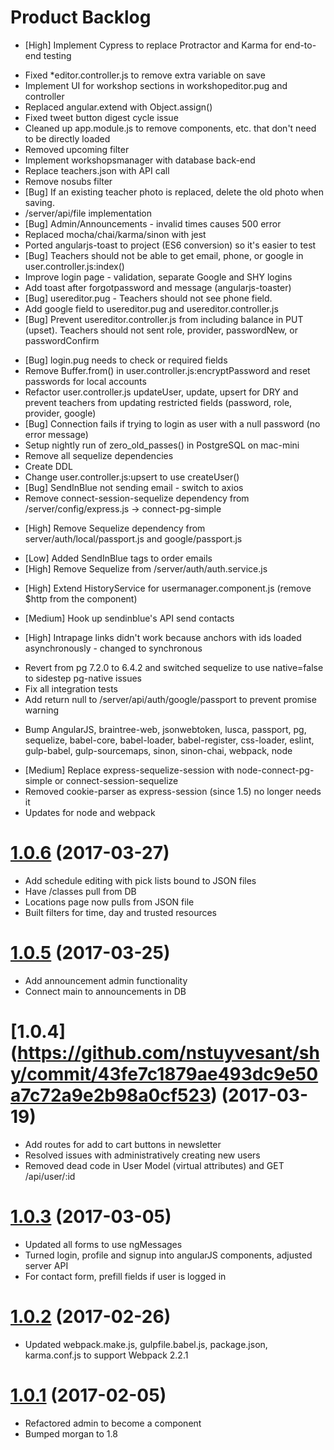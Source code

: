 # Product Backlog
* [High] Implement Cypress to replace Protractor and Karma for end-to-end testing

<a name="1.0.17"></a>
* Fixed *editor.controller.js to remove extra variable on save
* Implement UI for workshop sections in workshopeditor.pug and controller
* Replaced angular.extend with Object.assign()
* Fixed tweet button digest cycle issue
* Cleaned up app.module.js to remove components, etc. that don't need to be directly loaded
* Removed upcoming filter
* Implement workshopsmanager with database back-end
* Replace teachers.json with API call
* Remove nosubs filter
* [Bug] If an existing teacher photo is replaced, delete the old photo when saving.
* /server/api/file implementation
* [Bug] Admin/Announcements - invalid times causes 500 error
* Replaced mocha/chai/karma/sinon with jest
* Ported angularjs-toast to project (ES6 conversion) so it's easier to test
* [Bug] Teachers should not be able to get email, phone, or google in user.controller.js:index()
* Improve login page - validation, separate Google and SHY logins
* Add toast after forgotpassword and message (angularjs-toaster)
* [Bug] usereditor.pug - Teachers should not see phone field.
* Add google field to usereditor.pug and usereditor.controller.js
* [Bug] Prevent usereditor.controller.js from including balance in PUT (upset). Teachers should not sent role, provider, passwordNew, or passwordConfirm

<a name="1.0.16"></a>
* [Bug] login.pug needs to check or required fields
* Remove Buffer.from() in user.controller.js:encryptPassword and reset passwords for local accounts
* Refactor user.controller.js updateUser, update, upsert for DRY and prevent teachers from updating restricted fields (password, role, provider, google)
* [Bug] Connection fails if trying to login as user with a null password (no error message)
* Setup nightly run of zero_old_passes() in PostgreSQL on mac-mini
* Remove all sequelize dependencies 
* Create DDL
* Change user.controller.js:upsert to use createUser()
* [Bug] SendInBlue not sending email - switch to axios
* Remove connect-session-sequelize dependency from /server/config/express.js -> connect-pg-simple

<a name="1.0.15"></a>
* [High] Remove Sequelize dependency from server/auth/local/passport.js and google/passport.js

<a name="1.0.14"></a>
* [Low] Added SendInBlue tags to order emails
* [High] Remove Sequelize from /server/auth/auth.service.js

<a name="1.0.13"></a>
* [High] Extend HistoryService for usermanager.component.js (remove $http from the component)

<a name="1.0.12"></a>
* [Medium] Hook up sendinblue's API send contacts

<a name="1.0.11"></a>
* [High] Intrapage links didn't work because anchors with ids loaded asynchronously - changed to synchronous

<a name="1.0.10"></a>
* Revert from pg 7.2.0 to 6.4.2 and switched sequelize to use native=false to sidestep pg-native issues
* Fix all integration tests
* Add return null to /server/api/auth/google/passport to prevent promise warning

<a name="1.0.9"></a>
* Bump AngularJS, braintree-web, jsonwebtoken, lusca, passport, pg, sequelize, babel-core, babel-loader, babel-register, css-loader, eslint, gulp-babel, gulp-sourcemaps, sinon, sinon-chai, webpack, node

<a name="1.0.7"></a>
* [Medium] Replace express-sequelize-session with node-connect-pg-simple or connect-session-sequelize
* Removed cookie-parser as express-session (since 1.5) no longer needs it
* Updates for node and webpack

<a name="1.0.6"></a>
# [1.0.6](https://github.com/nstuyvesant/shy/commit/d40fe19cdf449f33f05104fdc9ae1d2d839b3574) (2017-03-27)
* Add schedule editing with pick lists bound to JSON files
* Have /classes pull from DB
* Locations page now pulls from JSON file
* Built filters for time, day and trusted resources

<a name="1.0.5"></a>
# [1.0.5](https://github.com/nstuyvesant/shy/commit/755fca80b3d4384046c695707c68cea61698ab4d) (2017-03-25)
* Add announcement admin functionality
* Connect main to announcements in DB

<a name="1.0.4"></a>
# [1.0.4] (https://github.com/nstuyvesant/shy/commit/43fe7c1879ae493dc9e50a7c72a9e2b98a0cf523) (2017-03-19)
* Add routes for add to cart buttons in newsletter
* Resolved issues with administratively creating new users
* Removed dead code in User Model (virtual attributes) and GET /api/user/:id

<a name="1.0.3"></a>
# [1.0.3](https://github.com/nstuyvesant/shy/commit/7a08eda14c4b45400f5a2eb712d09737b4b0f187) (2017-03-05)
* Updated all forms to use ngMessages
* Turned login, profile and signup into angularJS components, adjusted server API
* For contact form, prefill fields if user is logged in

<a name="1.0.2"></a>
# [1.0.2](https://github.com/nstuyvesant/shy/commit/42be8bdfa3dac68fea081d63cae1c31a05ef1235) (2017-02-26)
* Updated webpack.make.js, gulpfile.babel.js, package.json, karma.conf.js to support Webpack 2.2.1

<a name="1.0.1"></a>
# [1.0.1](https://github.com/nstuyvesant/shy/commit/88924435e32d8d019bebcb837968451e3a0b67e3) (2017-02-05)
* Refactored admin to become a component
* Bumped morgan to 1.8
